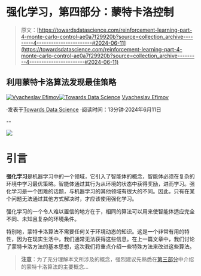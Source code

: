 # 强化学习，第四部分：蒙特卡洛控制

> 原文：[https://towardsdatascience.com/reinforcement-learning-part-4-monte-carlo-control-ae0a7f29920b?source=collection_archive---------4-----------------------#2024-06-11](https://towardsdatascience.com/reinforcement-learning-part-4-monte-carlo-control-ae0a7f29920b?source=collection_archive---------4-----------------------#2024-06-11)

## 利用蒙特卡洛算法发现最佳策略

[](https://medium.com/@slavahead?source=post_page---byline--ae0a7f29920b--------------------------------)[![Vyacheslav Efimov](../Images/441e600862b2b93564c6cd81abb0092d.png)](https://medium.com/@slavahead?source=post_page---byline--ae0a7f29920b--------------------------------)[](https://towardsdatascience.com/?source=post_page---byline--ae0a7f29920b--------------------------------)[![Towards Data Science](../Images/a6ff2676ffcc0c7aad8aaf1d79379785.png)](https://towardsdatascience.com/?source=post_page---byline--ae0a7f29920b--------------------------------) [Vyacheslav Efimov](https://medium.com/@slavahead?source=post_page---byline--ae0a7f29920b--------------------------------)

·发表于[Towards Data Science](https://towardsdatascience.com/?source=post_page---byline--ae0a7f29920b--------------------------------) ·阅读时间：13分钟·2024年6月11日

--

![](../Images/ccda9eebd2feeb01b4ef59b81b9dabcb.png)

# 引言

**强化学习**是机器学习中的一个领域，它引入了智能体的概念，智能体必须在复杂的环境中学习最优策略。智能体通过其行为从环境的状态中获得奖励，进而学习。强化学习是一个困难的话题，与机器学习的其他领域有很大的不同。因此，只有在某个问题无法通过其他方式解决时，才应该使用强化学习。

强化学习的一个令人难以置信的地方在于，相同的算法可以用来使智能体适应完全不同、未知且复杂的环境条件。

特别地，蒙特卡洛算法不需要任何关于环境动态的知识。这是一个非常有用的特性，因为在现实生活中，我们通常无法获得这些信息。在上一篇文章中，我们讨论了蒙特卡洛方法的基本思想，这次我们将重点介绍一些特殊方法来改进这些算法。

> **注意**：为了充分理解本文所涉及的概念，强烈建议先熟悉在[第三部分](https://medium.com/towards-data-science/reinforcement-learning-part-3-monte-carlo-methods-7ce2828a1fdb)中介绍的蒙特卡洛算法的主要概念…

